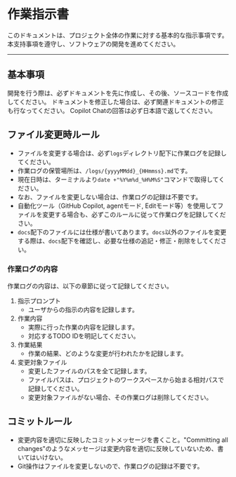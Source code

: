 # 作業指示書
このドキュメントは、プロジェクト全体の作業に対する基本的な指示事項です。
本支持事項を遵守し、ソフトウェアの開発を進めてください。

---

## 基本事項
開発を行う際は、必ずドキュメントを先に作成し、その後、ソースコードを作成してください。
ドキュメントを修正した場合は、必ず関連ドキュメントの修正も行なってください。
Copilot Chatの回答は必ず日本語で返してください。

## ファイル変更時ルール
- ファイルを変更する場合は、必ず`logs`ディレクトリ配下に作業ログを記録してください。
- 作業ログの保管場所は、`/logs/{yyyyMMdd}_{HHmmss}.md`です。
- 現在日時は、ターミナルより`date +"%Y%m%d_%H%M%S"`コマンドで取得してください。
- なお、ファイルを変更しない場合は、作業ログの記録は不要です。
- 自動化ツール（GitHub Copilot, agentモード, Editモード等）を使用してファイルを変更する場合も、必ずこのルールに従って作業ログを記録してください。
- `docs`配下のファイルには仕様が書いてあります。`docs`以外のファイルを変更する際は、`docs`配下を確認し、必要な仕様の追記・修正・削除をしてください。

### 作業ログの内容
作業ログの内容は、以下の章節に従って記録してください。

1. 指示プロンプト
   - ユーザからの指示の内容を記録します。
2. 作業内容
   - 実際に行った作業の内容を記録します。
   - 対応するTODO IDを明記してください。
3. 作業結果
   - 作業の結果、どのような変更が行われたかを記録します。
4. 変更対象ファイル
   - 変更したファイルのパスを全て記録します。
   - ファイルパスは、プロジェクトのワークスペースから始まる相対パスで記録してください。
   - 変更対象ファイルがない場合、その作業ログは削除してください。


## コミットルール
- 変更内容を適切に反映したコミットメッセージを書くこと。"Committing all changes"のようなメッセージは変更内容を適切に反映していないため、書いてはいけない。
- Git操作はファイルを変更しないので、作業ログの記録は不要です。